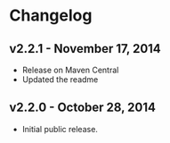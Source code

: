 # Changelog

## v2.2.1 - November 17, 2014

* Release on Maven Central
* Updated the readme

## v2.2.0 - October 28, 2014

* Initial public release.
